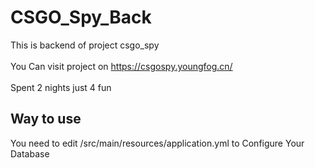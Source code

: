 # CSGO_Spy_Back
This is backend of project csgo_spy
<br><br>
You Can visit project on https://csgospy.youngfog.cn/
<br><br>
Spent 2 nights just 4 fun

## Way to use
You need to edit /src/main/resources/application.yml to Configure Your Database
